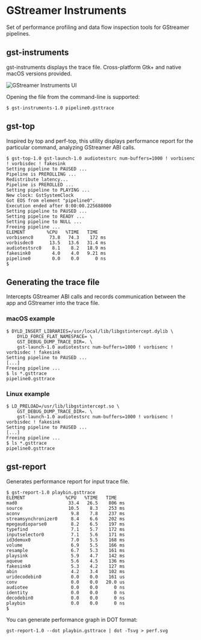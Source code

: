 # GStreamer Instruments

Set of performance profiling and data flow inspection tools for GStreamer pipelines.

## gst-instruments

gst-instruments displays the trace file. Cross-platform Gtk+ and native macOS versions provided.

![GStreamer Instruments UI](https://pp.vk.me/c631317/v631317037/f67e/uPWTkFy5ZCE.jpg)

Opening the file from the command-line is supported:

```
$ gst-instruments-1.0 pipeline0.gsttrace
```

## gst-top

Inspired by top and perf-top, this utility displays performance report for the particular command, analyzing GStreamer ABI calls.

	$ gst-top-1.0 gst-launch-1.0 audiotestsrc num-buffers=1000 ! vorbisenc ! vorbisdec ! fakesink
	Setting pipeline to PAUSED ...
	Pipeline is PREROLLING ...
	Redistribute latency...
	Pipeline is PREROLLED ...
	Setting pipeline to PLAYING ...
	New clock: GstSystemClock
	Got EOS from element "pipeline0".
	Execution ended after 0:00:00.225688000
	Setting pipeline to PAUSED ...
	Setting pipeline to READY ...
	Setting pipeline to NULL ...
	Freeing pipeline ...
	ELEMENT        %CPU   %TIME   TIME
	vorbisenc0      73.8   74.3    172 ms
	vorbisdec0      13.5   13.6   31.4 ms
	audiotestsrc0    8.1    8.2   18.9 ms
	fakesink0        4.0    4.0   9.21 ms
	pipeline0        0.0    0.0      0 ns
	$

## Generating the trace file

Intercepts GStreamer ABI calls and records communication between the app and GStreamer into the trace file.

### macOS example

    $ DYLD_INSERT_LIBRARIES=/usr/local/lib/libgstintercept.dylib \
        DYLD_FORCE_FLAT_NAMESPACE= \
        GST_DEBUG_DUMP_TRACE_DIR=. \
        gst-launch-1.0 audiotestsrc num-buffers=1000 ! vorbisenc ! vorbisdec ! fakesink
    Setting pipeline to PAUSED ...
    [...]
    Freeing pipeline ...
    $ ls *.gsttrace
    pipeline0.gsttrace

### Linux example

    $ LD_PRELOAD=/usr/lib/libgstintercept.so \
        GST_DEBUG_DUMP_TRACE_DIR=. \
        gst-launch-1.0 audiotestsrc num-buffers=1000 ! vorbisenc ! vorbisdec ! fakesink
    Setting pipeline to PAUSED ...
    [...]
    Freeing pipeline ...
    $ ls *.gsttrace
    pipeline0.gsttrace

## gst-report

Generates performance report for input trace file.

	$ gst-report-1.0 playbin.gsttrace
	ELEMENT               %CPU   %TIME   TIME
	mad0                   33.4   26.5    806 ms
	source                 10.5    8.3    253 ms
	aconv                   9.8    7.8    237 ms
	streamsynchronizer0     8.4    6.6    202 ms
	mpegaudioparse0         8.2    6.5    197 ms
	typefind                7.1    5.7    172 ms
	inputselector0          7.1    5.6    171 ms
	id3demux0               7.0    5.5    168 ms
	volume                  6.9    5.5    166 ms
	resample                6.7    5.3    161 ms
	playsink                5.9    4.7    142 ms
	aqueue                  5.6    4.5    136 ms
	fakesink0               5.3    4.2    127 ms
	abin                    4.2    3.4    102 ms
	uridecodebin0           0.0    0.0    161 us
	conv                    0.0    0.0   20.0 us
	audiotee                0.0    0.0      0 ns
	identity                0.0    0.0      0 ns
	decodebin0              0.0    0.0      0 ns
	playbin                 0.0    0.0      0 ns
	$

You can generate performance graph in DOT format:

	gst-report-1.0 --dot playbin.gsttrace | dot -Tsvg > perf.svg
